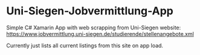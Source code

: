 # Uni-Siegen-Jobvermittlung-App

Simple C# Xamarin App with web scrapping from Uni-Siegen website: https://www.jobvermittlung.uni-siegen.de/studierende/stellenangebote.xml

Currently just lists all current listings from this site on app load.
